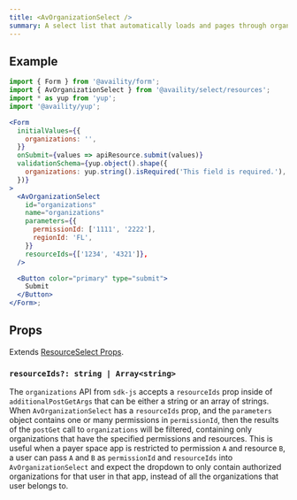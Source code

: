 ```yaml
---
title: <AvOrganizationSelect />
summary: A select list that automatically loads and pages through organizations when the user scrolls down.
---
```


## Example

```jsx live=true viewCode=true
import { Form } from '@availity/form';
import { AvOrganizationSelect } from '@availity/select/resources';
import * as yup from 'yup';
import '@availity/yup';

<Form
  initialValues={{
    organizations: '',
  }}
  onSubmit={values => apiResource.submit(values)}
  validationSchema={yup.object().shape({
    organizations: yup.string().isRequired('This field is required.'),
  })}
>
  <AvOrganizationSelect
    id="organizations"
    name="organizations"
    parameters={{
      permissionId: ['1111', '2222'],
      regionId: 'FL',
    }}
    resourceIds={['1234', '4321']},
  />

  <Button color="primary" type="submit">
    Submit
  </Button>
</Form>;
```

## Props

Extends [ResourceSelect Props](/form/select/components/resource-select/#props).

### `resourceIds?: string | Array<string>`

The `organizations` API from `sdk-js` accepts a `resourceIds` prop inside of `additionalPostGetArgs` that can be either a string or an array of strings. When `AvOrganizationSelect` has a `resourceIds` prop, and the `parameters` object contains one or many permissions in `permissionId`, then the results of the `postGet` call to `organizations` will be filtered, containing only organizations that have the specified permissions and resources. This is useful when a payer space app is restricted to permission `A` and resource `B`, a user can pass `A` and `B` as `permissionId` and `resourceIds` into `AvOrganizationSelect` and expect the dropdown to only contain authorized organizations for that user in that app, instead of all the organizations that user belongs to.
